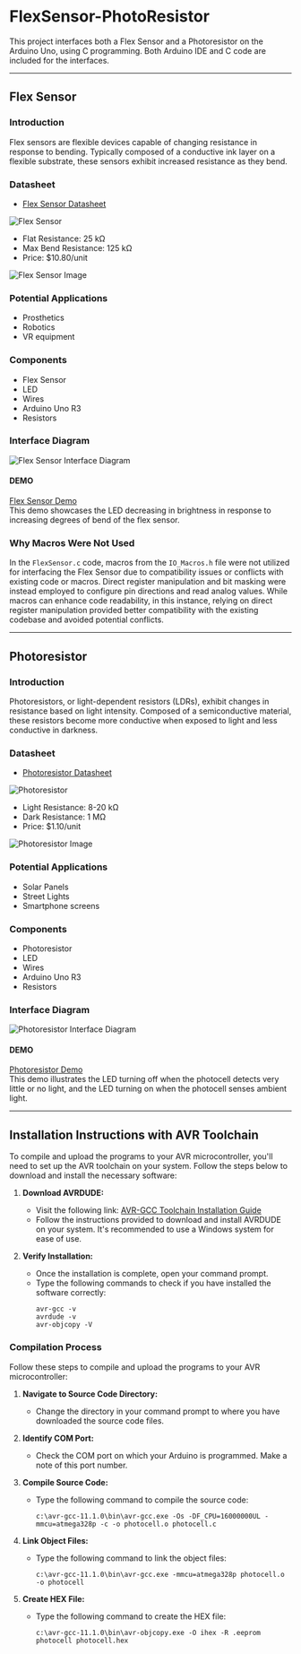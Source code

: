 # FlexSensor-PhotoResistor

This project interfaces both a Flex Sensor and a Photoresistor on the Arduino Uno, using C programming. Both Arduino IDE and C code are included for the interfaces.

---

## Flex Sensor

### Introduction
Flex sensors are flexible devices capable of changing resistance in response to bending. Typically composed of a conductive ink layer on a flexible substrate, these sensors exhibit increased resistance as they bend.

### Datasheet
- [Flex Sensor Datasheet](https://www.sparkfun.com/datasheets/Sensors/Flex/flex22.pdf)  

![Flex Sensor](https://github.com/marguerites20/FlexSensor-PhotoResistor/assets/93600413/810422f2-584c-49a0-aa4f-f394cb02c3e5)

- Flat Resistance: 25 kΩ
- Max Bend Resistance: 125 kΩ
- Price: $10.80/unit

![Flex Sensor Image](https://github.com/marguerites20/FlexSensor-PhotoResistor/assets/93600413/68bdbe76-3e5a-489e-87c5-1f6c567287f9)

### Potential Applications
- Prosthetics
- Robotics
- VR equipment

### Components
- Flex Sensor
- LED
- Wires
- Arduino Uno R3
- Resistors

### Interface Diagram
![Flex Sensor Interface Diagram](https://github.com/marguerites20/FlexSensor-PhotoResistor/assets/93600413/831caffc-bcc0-4ec1-bcfd-e73711961660)

#### DEMO
[Flex Sensor Demo](https://youtube.com/shorts/1NMFAQ1FsDk)  
This demo showcases the LED decreasing in brightness in response to increasing degrees of bend of the flex sensor.

### Why Macros Were Not Used
In the `FlexSensor.c` code, macros from the `IO_Macros.h` file were not utilized for interfacing the Flex Sensor due to compatibility issues or conflicts with existing code or macros. Direct register manipulation and bit masking were instead employed to configure pin directions and read analog values. While macros can enhance code readability, in this instance, relying on direct register manipulation provided better compatibility with the existing codebase and avoided potential conflicts.

---

## Photoresistor

### Introduction
Photoresistors, or light-dependent resistors (LDRs), exhibit changes in resistance based on light intensity. Composed of a semiconductive material, these resistors become more conductive when exposed to light and less conductive in darkness.

### Datasheet
- [Photoresistor Datasheet](https://cdn.sparkfun.com/datasheets/Sensors/LightImaging/SEN-09088.pdf)  

![Photoresistor](https://github.com/marguerites20/FlexSensor-PhotoResistor/assets/93600413/7463fe23-b0e6-4b47-b8d1-0c6859656632)

- Light Resistance: 8-20 kΩ
- Dark Resistance: 1 MΩ
- Price: $1.10/unit

![Photoresistor Image](https://github.com/marguerites20/FlexSensor-PhotoResistor/assets/93600413/a537ebcd-1bd4-4c1e-a473-658043cf4d55)

### Potential Applications
- Solar Panels
- Street Lights
- Smartphone screens

### Components
- Photoresistor
- LED
- Wires
- Arduino Uno R3
- Resistors

### Interface Diagram
![Photoresistor Interface Diagram](https://github.com/marguerites20/FlexSensor-PhotoResistor/assets/93600413/59f05fc5-91e5-464a-afca-02a69c76bfc6)

#### DEMO
[Photoresistor Demo](https://www.youtube.com/shorts/9hsHc4YJ9Aw)  
This demo illustrates the LED turning off when the photocell detects very little or no light, and the LED turning on when the photocell senses ambient light.

---

## Installation Instructions with AVR Toolchain

To compile and upload the programs to your AVR microcontroller, you'll need to set up the AVR toolchain on your system. Follow the steps below to download and install the necessary software:

1. **Download AVRDUDE:**
   - Visit the following link: [AVR-GCC Toolchain Installation Guide](https://tinusaur.com/guides/avr-gcc-toolchain/)
   - Follow the instructions provided to download and install AVRDUDE on your system. It's recommended to use a Windows system for ease of use.

2. **Verify Installation:**
   - Once the installation is complete, open your command prompt.
   - Type the following commands to check if you have installed the software correctly:
     ```
     avr-gcc -v
     avrdude -v
     avr-objcopy -V
     ```

### Compilation Process

Follow these steps to compile and upload the programs to your AVR microcontroller:

1. **Navigate to Source Code Directory:**
   - Change the directory in your command prompt to where you have downloaded the source code files.

2. **Identify COM Port:**
   - Check the COM port on which your Arduino is programmed. Make a note of this port number.

3. **Compile Source Code:**
   - Type the following command to compile the source code:
     ```
     c:\avr-gcc-11.1.0\bin\avr-gcc.exe -Os -DF_CPU=16000000UL -mmcu=atmega328p -c -o photocell.o photocell.c
     ```

4. **Link Object Files:**
   - Type the following command to link the object files:
     ```
     c:\avr-gcc-11.1.0\bin\avr-gcc.exe -mmcu=atmega328p photocell.o -o photocell
     ```

5. **Create HEX File:**
   - Type the following command to create the HEX file:
     ```
     c:\avr-gcc-11.1.0\bin\avr-objcopy.exe -O ihex -R .eeprom photocell photocell.hex
     ```

